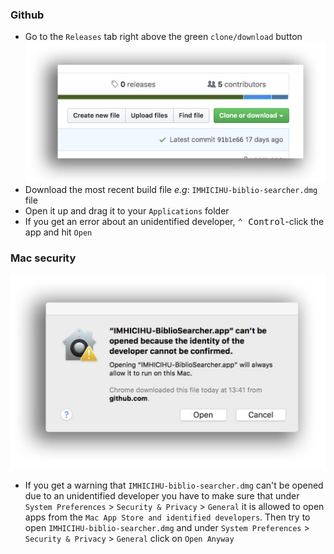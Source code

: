 ### Github
* Go to the `Releases` tab right above the green `clone/download` button
![github.jpg](../images/2861323947-clone_or_download.jpeg)
* Download the most recent build file _e.g_: `IMHICIHU-biblio-searcher.dmg` file
* Open it up and drag it to your `Applications` folder
* If you get an error about an unidentified developer, <kbd>⌃ Control</kbd>-click the app and hit `Open`

### Mac security
![caveat.jpeg](../images/4208514379-searcher_error.jpeg)
* If you get a warning that `IMHICIHU-biblio-searcher.dmg` can't be opened due to an unidentified developer you have to make sure that under `System Preferences` > `Security & Privacy` > `General` it is allowed to open apps from the `Mac App Store and identified developers`. Then try to open `IMHICIHU-biblio-searcher.dmg` and under `System Preferences` > `Security & Privacy` > `General` click on `Open Anyway`
